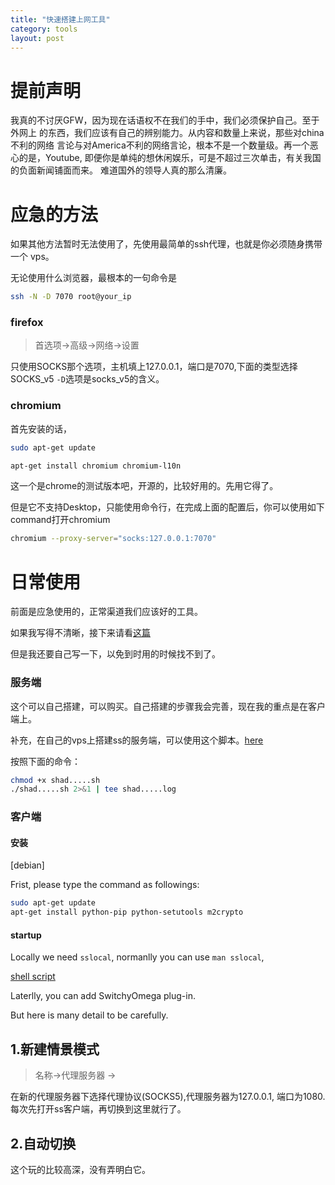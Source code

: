 ```yaml
---
title: "快速搭建上网工具"
category: tools
layout: post
---
```


# 提前声明

我真的不讨厌GFW，因为现在话语权不在我们的手中，我们必须保护自己。至于外网上
的东西，我们应该有自己的辨别能力。从内容和数量上来说，那些对china不利的网络
言论与对America不利的网络言论，根本不是一个数量级。再一个恶心的是，Youtube,
即便你是单纯的想休闲娱乐，可是不超过三次单击，有关我国的负面新闻铺面而来。
难道国外的领导人真的那么清廉。

# 应急的方法

如果其他方法暂时无法使用了，先使用最简单的ssh代理，也就是你必须随身携带一个
vps。

无论使用什么浏览器，最根本的一句命令是

```bash
ssh -N -D 7070 root@your_ip
```

### firefox

> 首选项->高级->网络->设置

只使用SOCKS那个选项，主机填上127.0.0.1，端口是7070,下面的类型选择SOCKS_v5
`-D`选项是socks_v5的含义。

### chromium

首先安装的话，

```bash
sudo apt-get update

apt-get install chromium chromium-l10n

```

这一个是chrome的测试版本吧，开源的，比较好用的。先用它得了。

但是它不支持Desktop，只能使用命令行，在完成上面的配置后，你可以使用如下command打开chromium

```bash
chromium --proxy-server="socks:127.0.0.1:7070"
```

# 日常使用

前面是应急使用的，正常渠道我们应该好的工具。

如果我写得不清晰，接下来请看[这篇](https://aitanlu.com/ubuntu-shadowsocks-ke-hu-duan-pei-zhi.html)

但是我还要自己写一下，以免到时用的时候找不到了。

### 服务端

这个可以自己搭建，可以购买。自己搭建的步骤我会完善，现在我的重点是在客户端上。

补充，在自己的vps上搭建ss的服务端，可以使用这个脚本。[here](https://github.com/yuzibo/configure_file/blob/master/online/shadowsocks/shadowsocks-libev-debian.sh)

按照下面的命令：

```bash
chmod +x shad.....sh
./shad.....sh 2>&1 | tee shad.....log

```



### 客户端

#### 安装

[debian]

Frist, please type the command as followings:

```bash
sudo apt-get update
apt-get install python-pip python-setutools m2crypto
```

#### startup

Locally we need `sslocal`, normanlly you can use `man sslocal`,

[shell script](https://github.com/yuzibo/configure_file/blob/master/online/shadowsocks/ss.sh)

Laterlly, you can add SwitchyOmega plug-in.

But here is many detail to be carefully.

## 1.新建情景模式

>	名称->代理服务器 ->

在新的代理服务器下选择代理协议(SOCKS5),代理服务器为127.0.0.1, 端口为1080.
每次先打开ss客户端，再切换到这里就行了。

## 2.自动切换

这个玩的比较高深，没有弄明白它。




